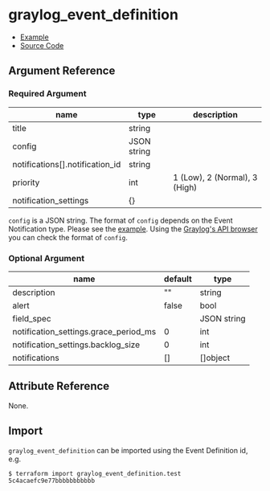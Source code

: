 # graylog_event_definition

* [Example](https://github.com/terraform-provider-graylog/terraform-provider-graylog/blob/master/examples/v0.12/event_definition.tf)
* [Source Code](https://github.com/terraform-provider-graylog/terraform-provider-graylog/blob/master/graylog/resource/event/definition/resource.go)

## Argument Reference

### Required Argument

name | type | description
--- | --- | ---
title | string |
config | JSON string |
notifications[].notification_id | string |
priority | int | 1 (Low), 2 (Normal), 3 (High)
notification_settings | {} |

`config` is a JSON string.
The format of `config` depends on the Event Notification type.
Please see the [example](https://github.com/terraform-provider-graylog/terraform-provider-graylog/blob/master/examples/v0.12/event_definition.tf).
Using the [Graylog's API browser](https://docs.graylog.org/en/3.1/pages/configuration/rest_api.html) you can check the format of `config`.

### Optional Argument

name | default | type
--- | --- | ---
description | "" | string
alert | false | bool
field_spec | | JSON string
notification_settings.grace_period_ms | 0 | int
notification_settings.backlog_size | 0 | int
notifications | [] | []object

## Attribute Reference

None.

## Import

`graylog_event_definition` can be imported using the Event Definition id, e.g.

```console
$ terraform import graylog_event_definition.test 5c4acaefc9e77bbbbbbbbbbb
```
